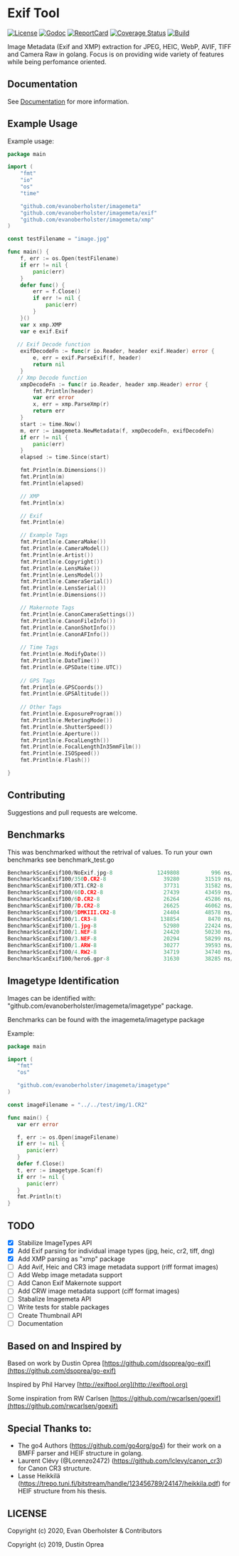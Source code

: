 # Exif Tool

[![License][License-Image]][License-Url]
[![Godoc][Godoc-Image]][Godoc-Url]
[![ReportCard][ReportCard-Image]][ReportCard-Url]
[![Coverage Status][Coverage-Image]][Coverage-Url]
[![Build][Build-Status-Image]][Build-Status-Url]

Image Metadata (Exif and XMP) extraction for JPEG, HEIC, WebP, AVIF, TIFF and Camera Raw in golang. Focus is on providing wide variety of features while being perfomance oriented.

## Documentation

See [Documentation](https://godoc.org/github.com/evanoberholster/imagemeta) for more information.

## Example Usage

Example usage:

```go
package main

import (
	"fmt"
	"io"
	"os"
	"time"

	"github.com/evanoberholster/imagemeta"
	"github.com/evanoberholster/imagemeta/exif"
	"github.com/evanoberholster/imagemeta/xmp"
)

const testFilename = "image.jpg"

func main() {
	f, err := os.Open(testFilename)
	if err != nil {
		panic(err)
	}
	defer func() {
		err = f.Close()
		if err != nil {
			panic(err)
		}
	}()
	var x xmp.XMP
	var e exif.Exif
   
   // Exif Decode function
	exifDecodeFn := func(r io.Reader, header exif.Header) error {
		e, err = exif.ParseExif(f, header)
		return nil
	}
   // Xmp Decode function
	xmpDecodeFn := func(r io.Reader, header xmp.Header) error {
		fmt.Println(header)
		var err error
		x, err = xmp.ParseXmp(r)
		return err
	}
	start := time.Now()
	m, err := imagemeta.NewMetadata(f, xmpDecodeFn, exifDecodeFn)
	if err != nil {
		panic(err)
	}
	elapsed := time.Since(start)

	fmt.Println(m.Dimensions())
	fmt.Println(m)
	fmt.Println(elapsed)

	// XMP
	fmt.Println(x)

	// Exif
	fmt.Println(e)

    // Example Tags
	fmt.Println(e.CameraMake())
	fmt.Println(e.CameraModel())
	fmt.Println(e.Artist())
	fmt.Println(e.Copyright())
	fmt.Println(e.LensMake())
	fmt.Println(e.LensModel())
	fmt.Println(e.CameraSerial())
	fmt.Println(e.LensSerial())
	fmt.Println(e.Dimensions())

	// Makernote Tags
	fmt.Println(e.CanonCameraSettings())
	fmt.Println(e.CanonFileInfo())
	fmt.Println(e.CanonShotInfo())
	fmt.Println(e.CanonAFInfo())
	
	// Time Tags
	fmt.Println(e.ModifyDate())
	fmt.Println(e.DateTime())
	fmt.Println(e.GPSDate(time.UTC))
	
	// GPS Tags
	fmt.Println(e.GPSCoords())
	fmt.Println(e.GPSAltitude())
	
	// Other Tags
	fmt.Println(e.ExposureProgram())
	fmt.Println(e.MeteringMode())
	fmt.Println(e.ShutterSpeed())
	fmt.Println(e.Aperture())
	fmt.Println(e.FocalLength())
	fmt.Println(e.FocalLengthIn35mmFilm())
	fmt.Println(e.ISOSpeed())
	fmt.Println(e.Flash())

}
```

## Contributing

Suggestions and pull requests are welcome.

## Benchmarks

This was benchmarked without the retrival of values.
To run your own benchmarks see benchmark_test.go

```go
BenchmarkScanExif100/NoExif.jpg-8              1249808          996 ns/op       4496 B/op          5 allocs/op
BenchmarkScanExif100/350D.CR2-8                  39280        31519 ns/op      10445 B/op         46 allocs/op
BenchmarkScanExif100/XT1.CR2-8                   37731        31582 ns/op      10444 B/op         46 allocs/op
BenchmarkScanExif100/60D.CR2-8                   27439        43459 ns/op      12593 B/op         52 allocs/op
BenchmarkScanExif100/6D.CR2-8                    26264        45286 ns/op      13185 B/op         57 allocs/op
BenchmarkScanExif100/7D.CR2-8                    26625        46062 ns/op      13216 B/op         57 allocs/op
BenchmarkScanExif100/5DMKIII.CR2-8               24404        48578 ns/op      13212 B/op         57 allocs/op
BenchmarkScanExif100/1.CR3-8                    138854         8470 ns/op       5157 B/op         17 allocs/op
BenchmarkScanExif100/1.jpg-8                     52980        22424 ns/op      31394 B/op         32 allocs/op
BenchmarkScanExif100/1.NEF-8                     24420        50230 ns/op      13598 B/op         61 allocs/op
BenchmarkScanExif100/3.NEF-8                     20294        58299 ns/op      17008 B/op         67 allocs/op
BenchmarkScanExif100/1.ARW-8                     30277        39593 ns/op      11928 B/op         56 allocs/op
BenchmarkScanExif100/4.RW2-8                     34719        34740 ns/op       8202 B/op         31 allocs/op
BenchmarkScanExif100/hero6.gpr-8                 31630        38285 ns/op      13606 B/op         39 allocs/op
```

## Imagetype Identification

Images can be identified with: "github.com/evanoberholster/imagemeta/imagetype" package.

Benchmarks can be found with the imagemeta/imagetype package

Example:

```go
package main

import (
   "fmt"
   "os"

   "github.com/evanoberholster/imagemeta/imagetype"
)

const imageFilename = "../../test/img/1.CR2"

func main() {
   var err error

   f, err := os.Open(imageFilename)
   if err != nil {
      panic(err)
   }
   defer f.Close()
   t, err := imagetype.Scan(f)
   if err != nil {
      panic(err)
   }
   fmt.Println(t)
}
```

## TODO

- [x] Stabilize ImageTypes API
- [x] Add Exif parsing for individual image types (jpg, heic, cr2, tiff, dng)
- [x] Add XMP parsing as "xmp" package
- [ ] Add Avif, Heic and CR3 image metadata support (riff format images)
- [ ] Add Webp image metadata support
- [ ] Add Canon Exif Makernote support
- [ ] Add CRW image metadata support (ciff format images)
- [ ] Stabalize Imagemeta API
- [ ] Write tests for stable packages
- [ ] Create Thumbnail API
- [ ] Documentation

## Based on and Inspired by

Based on work by Dustin Oprea [https://github.com/dsoprea/go-exif](https://github.com/dsoprea/go-exif)

Inspired by Phil Harvey [http://exiftool.org](http://exiftool.org)

Some inspiration from RW Carlsen [https://github.com/rwcarlsen/goexif](https://github.com/rwcarlsen/goexif)

## Special Thanks to:
- The go4 Authors (https://github.com/go4org/go4) for their work on a BMFF parser and HEIF structure in golang.
- Laurent Clévy (@Lorenzo2472) (https://github.com/lclevy/canon_cr3) for Canon CR3 structure.
- Lasse Heikkilä (https://trepo.tuni.fi/bitstream/handle/123456789/24147/heikkila.pdf) for HEIF structure from his thesis.

## LICENSE

Copyright (c) 2020, Evan Oberholster & Contributors

Copyright (c) 2019, Dustin Oprea

[License-Url]: https://opensource.org/licenses/MIT
[License-Image]: https://img.shields.io/badge/License-MIT-blue.svg?maxAge=2592000
[Godoc-Url]: https://godoc.org/github.com/evanoberholster/imagemeta
[Godoc-Image]: https://godoc.org/github.com/evanoberholster/imagemeta?status.svg
[ReportCard-Url]: https://goreportcard.com/report/github.com/evanoberholster/imagemeta
[ReportCard-Image]: https://goreportcard.com/badge/github.com/evanoberholster/imagemeta
[Coverage-Image]: https://coveralls.io/repos/github/evanoberholster/imagemeta/badge.svg?branch=master
[Coverage-Url]: https://coveralls.io/github/evanoberholster/imagemeta?branch=master
[Build-Status-Url]: https://github.com/evanoberholster/imagemeta/actions?query=branch%3Amaster
[Build-Status-Image]: https://github.com/evanoberholster/imagemeta/workflows/Build/badge.svg?branch=master
